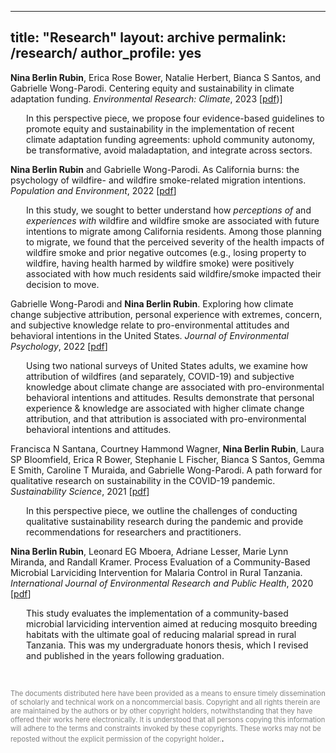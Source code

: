 
---
title: "Research"
layout: archive
permalink: /research/
author_profile: yes
---

<!--{% if author.googlescholar %}
  You can also find my articles on <u><a href="{{author.googlescholar}}">my Google Scholar profile</a>.</u>
{% endif %}

{% include base_path %}

{% for post in site.publications reversed %}
  {% include archive-single.html %}
{% endfor %}
-->

**Nina Berlin Rubin**, Erica Rose Bower, Natalie Herbert, Bianca S Santos, and Gabrielle Wong-Parodi. Centering equity and sustainability in climate adaptation funding. *Environmental Research: Climate*, 2023 \[[pdf](https://iopscience.iop.org/article/10.1088/2752-5295/ace3e9/pdf))\]

<p style="margin-left: 25px;">
In this perspective piece, we propose four evidence-based guidelines to promote equity and sustainability in the implementation of recent climate adaptation funding agreements: uphold community autonomy, be transformative, avoid maladaptation, and integrate across sectors. 
</p>

**Nina Berlin Rubin** and Gabrielle Wong-Parodi. As California burns: the psychology of wildfire- and wildfire smoke-related migration intentions. *Population and Environment*, 2022 \[[pdf](http://nberlinrubin.github.io/files/paper1.pdf)\]

<p style="margin-left: 25px;">
In this study, we sought to better understand how <i>perceptions of</i> and <i>experiences with</i> wildfire and wildfire smoke are associated with future intentions to migrate among California residents. Among those planning to migrate, we found that the perceived severity of the health impacts of wildfire smoke and prior negative outcomes (e.g., losing property to wildfire, having health harmed by wildfire smoke) were positively associated with how much residents said wildfire/smoke impacted their decision to move.
</p>


Gabrielle Wong-Parodi and **Nina Berlin Rubin**. Exploring how climate change subjective attribution, personal experience with extremes, concern, and subjective knowledge relate to pro-environmental attitudes and behavioral intentions in the United States. *Journal of Environmental Psychology*, 2022 \[[pdf](http://nberlinrubin.github.io/files/paper2.pdf)\]

<p style="margin-left: 25px;">
Using two national surveys of United States adults, we examine how attribution of wildfires (and separately, COVID-19) and subjective knowledge about climate change are associated with pro-environmental behavioral intentions and attitudes. Results demonstrate that personal experience & knowledge are associated with higher climate change attribution, and that attribution is associated with pro-environmental behavioral intentions and attitudes. 
</p>

Francisca N Santana, Courtney Hammond Wagner, **Nina Berlin Rubin**, Laura SP Bloomfield, Erica R Bower, Stephanie L Fischer, Bianca S Santos, Gemma E Smith, Caroline T Muraida, and Gabrielle Wong-Parodi. A path forward for qualitative research on sustainability in the COVID-19 pandemic. *Sustainability Science*, 2021 \[[pdf](http://nberlinrubin.github.io/files/paper3.pdf)\]

<p style="margin-left: 25px;">
In this perspective piece, we outline the challenges of conducting qualitative sustainability research during the pandemic and provide recommendations for researchers and practitioners. 
</p>

**Nina Berlin Rubin**, Leonard EG Mboera, Adriane Lesser, Marie Lynn Miranda, and Randall Kramer. Process Evaluation of a Community-Based Microbial Larviciding Intervention for Malaria Control in Rural Tanzania. *International Journal of Environmental Research and Public Health*, 2020 \[[pdf](http://nberlinrubin.github.io/files/paper4.pdf)\]

<p style="margin-left: 25px;">
This study evaluates the implementation of a community-based microbial larviciding intervention aimed at reducing mosquito breeding habitats with the ultimate goal of reducing malarial spread in rural Tanzania. This was my undergraduate honors thesis, which I revised and published in the years following graduation. 
</p>

<br/>


<span style="color:grey; font-size:0.8em">The documents distributed here have been provided as a means to ensure timely dissemination of scholarly and technical work on a noncommercial basis. Copyright and all rights therein are are maintained by the authors or by other copyright holders, notwithstanding that they have offered their works here electronically. It is understood that all persons copying this information will adhere to the terms and constraints invoked by these copyrights. These works may not be reposted without the explicit permission of the copyright holder.</span>.
